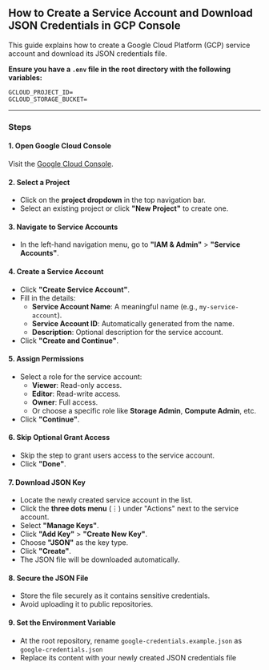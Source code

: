 ## How to Create a Service Account and Download JSON Credentials in GCP Console

This guide explains how to create a Google Cloud Platform (GCP) service account and download its JSON credentials file.

**Ensure you have a `.env` file in the root directory with the following variables:**
  ```env
  GCLOUD_PROJECT_ID=
  GCLOUD_STORAGE_BUCKET=
  ```

---

### Steps

#### 1. **Open Google Cloud Console**
Visit the [Google Cloud Console](https://console.cloud.google.com/).

#### 2. **Select a Project**
- Click on the **project dropdown** in the top navigation bar.
- Select an existing project or click **"New Project"** to create one.

#### 3. **Navigate to Service Accounts**
- In the left-hand navigation menu, go to **"IAM & Admin"** > **"Service Accounts"**.

#### 4. **Create a Service Account**
- Click **"Create Service Account"**.
- Fill in the details:
  - **Service Account Name**: A meaningful name (e.g., `my-service-account`).
  - **Service Account ID**: Automatically generated from the name.
  - **Description**: Optional description for the service account.
- Click **"Create and Continue"**.

#### 5. **Assign Permissions**
- Select a role for the service account:
  - **Viewer**: Read-only access.
  - **Editor**: Read-write access.
  - **Owner**: Full access.
  - Or choose a specific role like **Storage Admin**, **Compute Admin**, etc.
- Click **"Continue"**.

#### 6. **Skip Optional Grant Access**
- Skip the step to grant users access to the service account.
- Click **"Done"**.

#### 7. **Download JSON Key**
- Locate the newly created service account in the list.
- Click the **three dots menu** (⋮) under "Actions" next to the service account.
- Select **"Manage Keys"**.
- Click **"Add Key"** > **"Create New Key"**.
- Choose **"JSON"** as the key type.
- Click **"Create"**.
- The JSON file will be downloaded automatically.

#### 8. **Secure the JSON File**
- Store the file securely as it contains sensitive credentials.
- Avoid uploading it to public repositories.

#### 9. **Set the Environment Variable**
- At the root repository, rename `google-credentials.example.json` as `google-credentials.json`
- Replace its content with your newly created JSON credentials file
